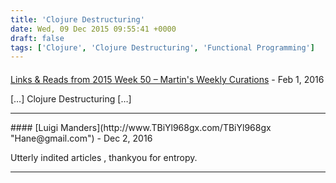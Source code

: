 ```yaml
---
title: 'Clojure Destructuring'
date: Wed, 09 Dec 2015 09:55:41 +0000
draft: false
tags: ['Clojure', 'Clojure Destructuring', 'Functional Programming']
---
```



#### 
[Links &amp; Reads from 2015 Week 50 &#8211; Martin&#039;s Weekly Curations](http://curations.thisismartin.com/2016/02/01/links-reads-from-2015-week-50/ "") - <time datetime="2016-02-01 10:56:35">Feb 1, 2016</time>

\[…\] Clojure Destructuring \[…\]
<hr />
#### 
[Luigi Manders](http://www.TBiYl968gx.com/TBiYl968gx "Hane@gmail.com") - <time datetime="2016-12-13 08:30:38">Dec 2, 2016</time>

Utterly indited articles , thankyou for entropy.
<hr />
